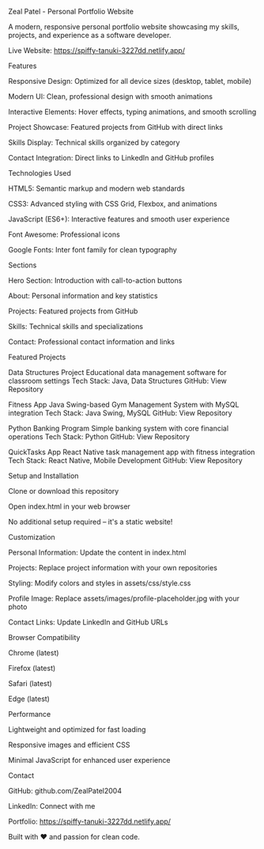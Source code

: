 Zeal Patel - Personal Portfolio Website

A modern, responsive personal portfolio website showcasing my skills, projects, and experience as a software developer.

Live Website: https://spiffy-tanuki-3227dd.netlify.app/

Features

Responsive Design: Optimized for all device sizes (desktop, tablet, mobile)

Modern UI: Clean, professional design with smooth animations

Interactive Elements: Hover effects, typing animations, and smooth scrolling

Project Showcase: Featured projects from GitHub with direct links

Skills Display: Technical skills organized by category

Contact Integration: Direct links to LinkedIn and GitHub profiles

Technologies Used

HTML5: Semantic markup and modern web standards

CSS3: Advanced styling with CSS Grid, Flexbox, and animations

JavaScript (ES6+): Interactive features and smooth user experience

Font Awesome: Professional icons

Google Fonts: Inter font family for clean typography

Sections

Hero Section: Introduction with call-to-action buttons

About: Personal information and key statistics

Projects: Featured projects from GitHub

Skills: Technical skills and specializations

Contact: Professional contact information and links

Featured Projects

Data Structures Project
Educational data management software for classroom settings
Tech Stack: Java, Data Structures
GitHub: View Repository

Fitness App
Java Swing-based Gym Management System with MySQL integration
Tech Stack: Java Swing, MySQL
GitHub: View Repository

Python Banking Program
Simple banking system with core financial operations
Tech Stack: Python
GitHub: View Repository

QuickTasks App
React Native task management app with fitness integration
Tech Stack: React Native, Mobile Development
GitHub: View Repository

Setup and Installation

Clone or download this repository

Open index.html in your web browser

No additional setup required – it's a static website!

Customization

Personal Information: Update the content in index.html

Projects: Replace project information with your own repositories

Styling: Modify colors and styles in assets/css/style.css

Profile Image: Replace assets/images/profile-placeholder.jpg with your photo

Contact Links: Update LinkedIn and GitHub URLs

Browser Compatibility

Chrome (latest)

Firefox (latest)

Safari (latest)

Edge (latest)

Performance

Lightweight and optimized for fast loading

Responsive images and efficient CSS

Minimal JavaScript for enhanced user experience

Contact

GitHub: github.com/ZealPatel2004

LinkedIn: Connect with me

Portfolio: https://spiffy-tanuki-3227dd.netlify.app/

Built with ❤️ and passion for clean code.

